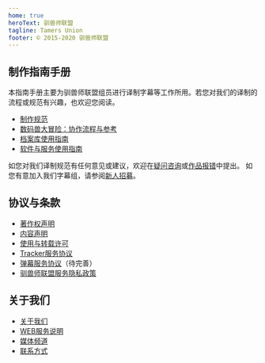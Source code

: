 ```yaml
---
home: true
heroText: 驯兽师联盟
tagline: Tamers Union
footer: © 2015-2020 驯兽师联盟
---
```


## 制作指南手册

本指南手册主要为驯兽师联盟组员进行译制字幕等工作所用。若您对我们的译制的流程或规范有兴趣，也欢迎您阅读。

 - [制作规范](/specification/)
 - [数码兽大冒险：协作流程与参考](/specification/da2020/)
 - [档案库使用指南](/archive-guide/)
 - [软件与服务使用指南](/software-guide/)

如您对我们译制规范有任何意见或建议，欢迎在[疑问咨询](https://www.tamersunion.net/consult/)或[作品报错](https://www.tamersunion.net/mistake/)中提出。
如您有意加入我们字幕组，请参阅[新人招募](https://www.tamersunion.net/recruit/)。

## 协议与条款

- [著作权声明](/terms/copyright.md)
- [内容声明](/terms/contents.md)
- [使用与转载许可](/terms/repost.md)
- [Tracker服务协议](/terms/tracker.md)
- [弹幕服务协议](/terms/danmaku.md)（待完善）
- [驯兽师联盟服务隐私政策](/terms/privacy.md)


## 关于我们

 - [关于我们](/about/)
 - [WEB服务说明](/about/websites.md)
 - [媒体频道](/about/media.md)
 - [联系方式](/about/contact.md)